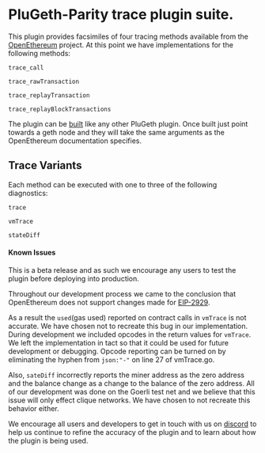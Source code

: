 # PluGeth-Parity trace plugin suite.

This plugin provides facsimiles of four tracing methods available from the [OpenEthereum](https://openethereum.github.io/JSONRPC-trace-module) project. At this point we have implementations for the following methods:

```
trace_call

trace_rawTransaction

trace_replayTransaction

trace_replayBlockTransactions
```

The plugin can be [built](https://docs.plugeth.org/en/latest/build.html) like any other PluGeth plugin. Once built just point towards a geth node and they will take the same arguments as the OpenEthereum documentation specifies.

 ## Trace Variants

 Each method can be executed with one to three of the following diagnostics:

 ```
 trace

 vmTrace

 stateDiff
 ```
 #### Known Issues

 This is a beta release and as such we encourage any users to test the plugin before deploying into production.

 Throughout our development process we came to the conclusion that OpenEthereum does not support changes made for [EIP-2929](https://eips.ethereum.org/EIPS/eip-2929).

 As a result the ``used``(gas used) reported on contract calls in ``vmTrace`` is not accurate. We have chosen not to recreate this bug in our implementation. During development we included opcodes in the return values for ``vmTrace``. We left the implementation in tact so that it could be used for future development or debugging. Opcode reporting can be turned on by eliminating the hyphen from ``json:"-"`` on line 27 of vmTrace.go. 

 Also, ``sateDiff`` incorrectly reports the miner address as the zero address and the balance change as a change to the balance of the zero address. All of our development was done on the Goerli test net and we believe that this issue will only effect clique networks. We have chosen to not recreate this behavior either.

 We encourage all users and developers to get in touch with us on [discord](https://docs.plugeth.org/en/latest/contact.html) to help us continue to refine the accuracy of the plugin and to learn about how the plugin is being used.  
